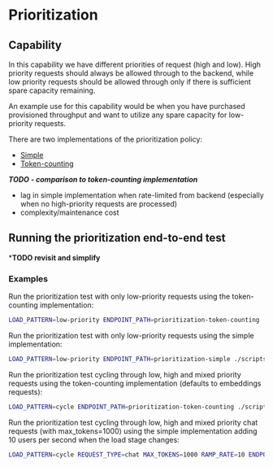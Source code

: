 # Prioritization

## Capability

In this capability we have different priorities of request (high and low).
High priority requests should always be allowed through to the backend, while low priority requests should be allowed through only if there is sufficient spare capacity remaining.

An example use for this capability would be when you have purchased provisioned throughput and want to utilize any spare capacity for low-priority requests.

There are two implementations of the prioritization policy:
- [Simple](./prioritization-simple.md)
- [Token-counting](./prioritization-token-counting.md)


***TODO - comparison to token-counting implementation***
- lag in simple implementation when rate-limited from backend (especially when no high-priority requests are processed)
- complexity/maintenance cost



## Running the prioritization end-to-end test

***TODO revisit and simplify**

### Examples

Run the prioritization test with only low-priority requests using the token-counting implementation:

```bash
LOAD_PATTERN=low-priority ENDPOINT_PATH=prioritization-token-counting ./scripts/run-end-to-end-prioritization.sh
```

Run the prioritization test with only low-priority requests using the simple implementation:

```bash
LOAD_PATTERN=low-priority ENDPOINT_PATH=prioritization-simple ./scripts/run-end-to-end-prioritization.sh
```

Run the prioritization test cycling through low, high and mixed priority requests using the token-counting implementation (defaults to embeddings requests):

```bash
LOAD_PATTERN=cycle ENDPOINT_PATH=prioritization-token-counting ./scripts/run-end-to-end-prioritization.sh
```

Run the prioritization test cycling through low, high and mixed priority chat requests (with max_tokens=1000) using the simple implementation adding 10 users per second when the load stage changes:

```bash
LOAD_PATTERN=cycle REQUEST_TYPE=chat MAX_TOKENS=1000 RAMP_RATE=10 ENDPOINT_PATH=prioritization-simple ./scripts/run-end-to-end-prioritization.sh
```




